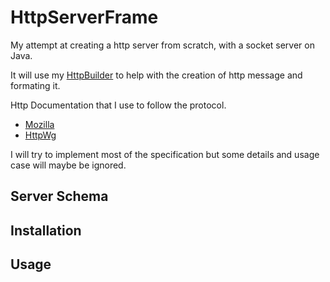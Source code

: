 # HttpServerFrame

My attempt at creating a http server from scratch, with a socket server on Java.

It will use my [HttpBuilder](https://github.com/MathieuPPicard/HttpBuilder) to help with the creation of http message and formating it.

Http Documentation that I use to follow the protocol.
- [Mozilla](https://developer.mozilla.org/en-US/docs/Web/HTTP)
- [HttpWg](https://httpwg.org/specs/)

I will try to implement most of the specification but some details and usage case will maybe be ignored.

## Server Schema

## Installation

## Usage